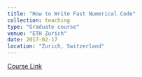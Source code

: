 ```yaml
---
title: "How to Write Fast Numerical Code"
collection: teaching
type: "Graduate course"
venue: "ETH Zurich"
date: 2017-02-17
location: "Zurich, Switzerland"
---
```

[Course Link](https://acl.inf.ethz.ch/teaching/fastcode/2017/)
